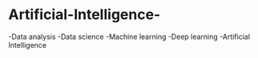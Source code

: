 # Artificial-Intelligence-
-Data analysis  -Data science  -Machine learning  -Deep learning  -Artificial Intelligence
